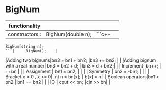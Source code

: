 # BigNum


| functionality  |   |  |        |
|------------------|--------------------|------------------|------------------|
| constructors :   | BigNum(double n);  | ```c++ 
    BigNum(string n);
    ```|     BigNum();    |
|Adding two bignums|bn3 = bn1 + bn2;     |bn3 += bn2;        |                  |
|Adding bignum with a real number| bn3 = bn2 + d; | bn3 = d + bn2;|      |
| Increment |bn++; | ++bn |         |
| Assignment   | bn1 = bn2;  | |      |
| Symmetry | bn2 = -bn1; |  |  |
| Bracket|x < 0 , x >= 0| int n = bn[x]; |     b[x] = n   |
| Boolean operators|bn1 < bn2 | bn1 == bn2 |      |
| IO | cout << bn;  |cin >> bn|  |

